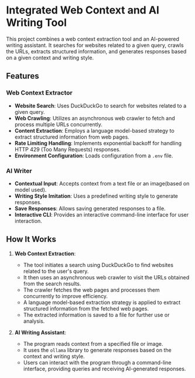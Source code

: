 # Integrated Web Context and AI Writing Tool

This project combines a web context extraction tool and an AI-powered writing assistant. It searches for websites related to a given query, crawls the URLs, extracts structured information, and generates responses based on a given context and writing style.

## Features

### Web Context Extractor

- **Website Search**: Uses DuckDuckGo to search for websites related to a given query.
- **Web Crawling**: Utilizes an asynchronous web crawler to fetch and process multiple URLs concurrently.
- **Content Extraction**: Employs a language model-based strategy to extract structured information from web pages.
- **Rate Limiting Handling**: Implements exponential backoff for handling HTTP 429 (Too Many Requests) responses.
- **Environment Configuration**: Loads configuration from a `.env` file.

### AI Writer

- **Contextual Input**: Accepts context from a text file or an image(based on model used).
- **Writing Style Imitation**: Uses a predefined writing style to generate responses.
- **Save Responses**: Allows saving generated responses to a file.
- **Interactive CLI**: Provides an interactive command-line interface for user interaction.

## How It Works

1. **Web Context Extraction**:

   - The tool initiates a search using DuckDuckGo to find websites related to the user's query.
   - It then uses an asynchronous web crawler to visit the URLs obtained from the search results.
   - The crawler fetches the web pages and processes them concurrently to improve efficiency.
   - A language model-based extraction strategy is applied to extract structured information from the fetched web pages.
   - The extracted information is saved to a file for further use or analysis.

2. **AI Writing Assistant**:
   - The program reads context from a specified file or image.
   - It uses the `ollama` library to generate responses based on the context and writing style.
   - Users can interact with the program through a command-line interface, providing queries and receiving AI-generated responses.

